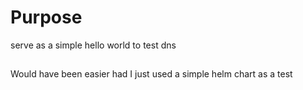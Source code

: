 # Purpose

serve as a simple hello world to test dns

##

Would have been easier had I just used a simple helm chart as a test
